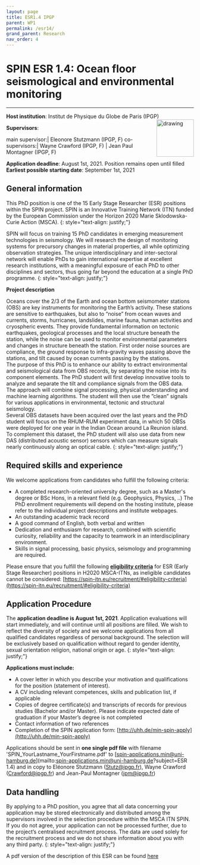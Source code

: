 ```yaml
---
layout: page
title: ESR1.4 IPGP
parent: WP1
permalink: /esr14/
grand_parent: Research
nav_order: 4
---
```


# SPIN ESR 1.4: Ocean floor seismological and environmental monitoring
----

__Host institution__:  Institut de Physique du Globe de Paris (IPGP)  <img src="/assets/images/partners-logos/IPGP_logo.svg" alt="drawing" width="100" style="float:right"/>

__Supervisors__: 
		  
main supervisor:| Eleonore Stutzmann (IPGP, F)
co-supervisors:|  Wayne Crawford (IPGP, F)
| Jean Paul Montagner (IPGP, F)

__Application deadline__: August 1st, 2021. Position remains open until filled  
__Earliest possible starting date__: September 1st, 2021

## General information

This PhD position is one of the 15 Early Stage Researcher (ESR) positions within the SPIN project.  SPIN is an Innovative Training Network (ITN) funded by the European Commission under the Horizon 2020 Marie Sklodowska-Curie Action (MSCA). 
{: style="text-align: justify;"}

SPIN will focus on training 15 PhD candidates in emerging measurement technologies in seismology. We will research the design of monitoring systems for precursory changes in material properties, all while optimizing observation strategies. The unique interdisciplinary and inter-sectoral network will enable PhDs to gain international expertise at excellent research institutions, with a meaningful exposure of each PhD to other disciplines and sectors, thus going far beyond the education at a single PhD programme.
{: style="text-align: justify;"}

__Project description__

Oceans cover the 2/3 of the Earth and ocean bottom seismometer stations (OBS) are key instruments for monitoring the Earth’s activity. These stations are sensitive to earthquakes, but also to “noise” from ocean waves and currents, storms, hurricanes, landslides, marine fauna, human activities and cryospheric events.  They provide fundamental information on tectonic earthquakes, geological processes and the local structure beneath the station, while the noise can be used to monitor environmental parameters and changes in structure beneath the station.  First order noise sources are compliance, the ground response to infra-gravity waves passing above the stations, and tilt caused by ocean currents passing by the stations.  
The purpose of this PhD is to enhance our ability to extract environmental and seismological data from OBS records, by separating the noise into its component elements.  The PhD student will first develop innovative tools to analyze and separate the tilt and compliance signals from the OBS data. The approach will combine signal processing, physical understanding and machine learning algorithms. The student will then use the ”clean” signals for various applications in environmental, tectonic and structural seismology.    
Several OBS datasets have been acquired over the last years and the PhD student will focus on the RHUM-RUM experiment data, in which 50 OBSs were deployed for one year in the Indian Ocean around La Reunion island. To complement this dataset, the PhD student will also use data from new DAS (distributed acoustic sensor) sensors which can measure signals nearly continuously along an optical cable.
{: style="text-align: justify;"}

## Required skills and experience

We welcome applications from candidates who fulfill the following criteria:
*	A completed research-oriented university degree, such as a Master's degree or BSc Hons, in a relevant field (e.g. Geophysics, Physics, ..) The PhD enrollment requirements will depend on the hosting institute, please refer to the individual project descriptions and institute webpages.
*	An outstanding academic track record
*	A good command of English, both verbal and written
*	Dedication and enthusiasm for research, combined with scientific curiosity, reliability and the capacity to teamwork in an interdisciplinary environment.
*	Skills in signal processing, basic physics, seismology and programming are required. 

Please ensure that you fulfill the following [__eligibility criteria__](https://spin-itn.eu/recruitment/#eligibility-criteria) for ESR (Early Stage Researcher) positions in H2020 MSCA-ITNs, as ineligible candidates cannot be considered:
[https://spin-itn.eu/recruitment/#eligibility-criteria](https://spin-itn.eu/recruitment/#eligibility-criteria)
 
## Application Procedure

The __application deadline is August 1st, 2021__. Application evaluations will start immediately, and will continue until all positions are filled. We wish to reflect the diversity of society and we welcome applications from all qualified candidates regardless of personal background. The selection will be exclusively based on qualification without regard to gender identity, sexual orientation religion, national origin or age.
{: style="text-align: justify;"}

__Applications must include:__
 
*	A cover letter in which you describe your motivation and qualifications for the position (statement of interest).
*	A CV including relevant competences, skills and publication list, if applicable
*	Copies of degree certificate(s) and transcripts of records for previous studies (Bachelor and/or Master). Please indicate expected date of graduation if your Master’s degree is not completed
*	Contact information of two references
*	Completion of the SPIN application form: [http://uhh.de/min-spin-apply](http://uhh.de/min-spin-apply)

Applications should be sent in __one single pdf file__ with filename 'SPIN_YourLastname_YourFirstname.pdf' to [spin-applications.min@uni-hamburg.de](mailto:spin-applications.min@uni-hamburg.de?subject=ESR 1.4) and in copy to El&eacute;onore Stutzmann ([Stutz@ipgp.fr](Stutz@ipgp.fr)), Wayne Crawford ([Crawford@ipgp.fr](Crawford@ipgp.fr)) and Jean-Paul Montagner ([jpm@ipgp.fr](jpm@ipgp.fr))

## Data handling

By applying to a PhD position, you agree that all data concerning your application may be stored electronically and distributed among the supervisors involved in the selection procedure within the MSCA ITN SPIN. If you do not agree, your application can not be processed further, due to the project’s centralised recruitment process. The data are used solely for the recruitment process and we do not share information about you with any third party. 
{: style="text-align: justify;"}

A pdf version of the description of this ESR can be found [here](https://spin-itn.eu/assets/documents/SPIN_advert_ESR_1_4.pdf "ESR 1.4")
